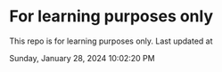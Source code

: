 # For learning purposes only
This repo is for learning purposes only.
Last updated at

Sunday, January 28, 2024 10:02:20 PM

